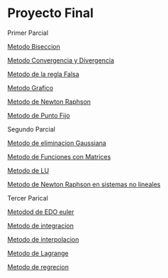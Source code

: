 # Proyecto Final

Primer Parcial

[Metodo Biseccion](https://github.com/JuanPabloEchegollen/Metodos/tree/master/Proyectos/Primer%20Parcial/Biseccion)

[Metodo Convergencia y Divergencia](https://github.com/JuanPabloEchegollen/Metodos/tree/master/Proyectos/Primer%20Parcial/Convergencia%20y%20Divergencia)

[Metodo de la regla Falsa](https://github.com/JuanPabloEchegollen/Metodos/tree/master/Proyectos/Primer%20Parcial/Falsa%20Posicion)

[Metodo Grafico](https://github.com/JuanPabloEchegollen/Metodos/tree/master/Proyectos/Primer%20Parcial/Metodo%20Grafico)

[Metodo de Newton Raphson](https://github.com/JuanPabloEchegollen/Metodos/tree/master/Proyectos/Primer%20Parcial/Newton%20Raphson)

[Metodo de Punto Fijo](https://github.com/JuanPabloEchegollen/Metodos/tree/master/Proyectos/Primer%20Parcial/Punto%20fijo)

Segundo Parcial

[Metodo de eliminacion Gaussiana](https://github.com/JuanPabloEchegollen/Metodos/tree/master/Proyectos/Segundo%20Parcial/Eliminacion%20Gaussiana)

[Metodo de Funciones con Matrices](https://github.com/JuanPabloEchegollen/Metodos/tree/master/Proyectos/Segundo%20Parcial/Funciones%20con%20Matrices)

[Metodo de LU](https://github.com/JuanPabloEchegollen/Metodos/tree/master/Proyectos/Segundo%20Parcial/LU)

[Metodo de Newton Raphson en sistemas no lineales](https://github.com/JuanPabloEchegollen/Metodos/tree/master/Proyectos/Segundo%20Parcial/Newton%20raphson%20en%20sistemas%20no%20lineales)

Tercer Parical

[Metodod de EDO euler](https://github.com/JuanPabloEchegollen/Metodos/tree/master/Proyectos/Tercer%20Parcial/EDO%20Euler)

[Metodo de integracion](https://github.com/JuanPabloEchegollen/Metodos/tree/master/Proyectos/Tercer%20Parcial/Integracion)

[Metodo de interpolacion](https://github.com/JuanPabloEchegollen/Metodos/tree/master/Proyectos/Tercer%20Parcial/Interpolacion)

[Metodo de Lagrange](https://github.com/JuanPabloEchegollen/Metodos/tree/master/Proyectos/Tercer%20Parcial/Lagrange)

[Metodo de regrecion](https://github.com/JuanPabloEchegollen/Metodos/tree/master/Proyectos/Tercer%20Parcial/Regresion)

